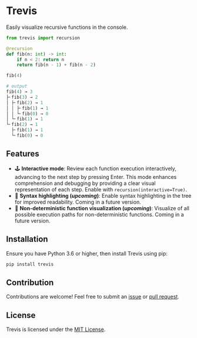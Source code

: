 # Trevis

Easily visualize recursive functions in the console.

```python
from trevis import recursion

@recursion
def fib(n: int) -> int:
    if n < 2: return n
    return fib(n - 1) + fib(n - 2)

fib(4)
```
```python
# output
fib(4) → 3
├╴fib(3) → 2
│ ├╴fib(2) → 1
│ │ ├╴fib(1) → 1
│ │ └╴fib(0) → 0
│ └╴fib(1) → 1
└╴fib(2) → 1
  ├╴fib(1) → 1
  └╴fib(0) → 0
```
## Features

- 🕹️ **Interactive mode**: Review each function execution interactively, advancing to the next step by pressing Enter. This mode enhances comprehension and debugging by providing a clear visual representation of each step. Enable with `recursion(interactive=True)`.
- 🌈 **Syntax highlighting (*upcoming*)**: Enable syntax highlighting in the tree for improved readability. Coming in a future version.
- 🎲 **Non-deterministic function visualization (*upcoming*)**: Visualize of all possible execution paths for non-deterministic functions. Coming in a future version.

## Installation

Ensure you have Python 3.6 or higher, then install Trevis using pip:

```bash
pip install trevis
```

## Contribution

Contributions are welcome! Feel free to submit an [issue](https://github.com/cabralpinto/trevis/issues) or [pull request](https://github.com/cabralpinto/trevis/pulls).

## License

Trevis is licensed under the [MIT License](LICENSE).
